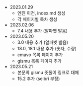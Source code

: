 - 2023.01.29
  - 엔진 이전, index.md 생성
  - 각 페이지별 목차 생성
- 2023.02.06
  - 7.4 내용 추가 (알파벳 발음)
- 2023.05.20
  - 3.0 내용 추가 (알파벳 발음)
  - 18.0, 18.1 내용 추가 (숫자, 수량)
  - cmavo 목록 페이지 추가
  - gismu 목록 페이지 추가
- 2023.05.21
  - 본문의 gismu 뜻풀이 링크로 대체
  - 15.2 추가 (selbri 부정)
